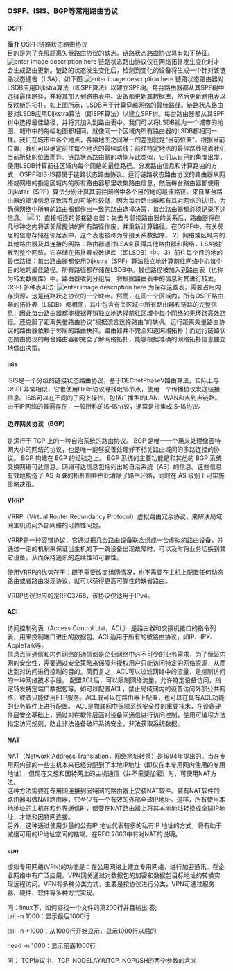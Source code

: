 ### OSPF、ISIS、BGP等常用路由协议
#### OSPF
**简介**
OSPF:链路状态路由协议    
目的是为了克服距离矢量路由协议的缺点。链路状态路由协议具有如下特征。 
![enter image description here](https://pic2.zhimg.com/v2-e1663d006a86b491bdf898d82af236a1_b.jpg)
链路状态路由协议仅在网络拓扑发生变化时才会生成路由更新。链路的状态发生变化后，检测到变化的设备将生成一个针对该链路状态通告（LSA），如下图
![enter image description here](https://pic4.zhimg.com/v2-633543f16866889e0637d5dedcf46bd3_b.jpg)
链路状态路由器对LSDB应用Dijkstra算法（即SPF算法）以建立SPF树。每台路由器都从其SPF树中选择最佳路径，并将其加入到路由表中。设备都更新其数据库，然后更新路由表以反映新的拓扑。如上图所示，LSDB用于计算穿越网络的最佳路径。链路状态路由器对LSDB应用Dijkstra算法（即SPF算法）以建立SPF树。每台路由器都从其SPF树中选择最佳路径，并将其加入到路由表中。我们可以将LSDB视为一个城市的地图，城市中的每幅地图都相同，就像同一个区域内所有路由器的LSDB都相同一样。我们在城市中各个地点，各幅地图之间唯一的差别就是“当前位置”。根据当前位置，我们可以确定前往每个地点的最佳路线；前往特定地点的最佳路线随着我们当前所处的位置而异。链路状态路由器的功能与此类似，它们从自己的角度出发，使用LSDB计算前往区域内每个网络的最佳路径。分发路由信息和计算路由的方式，OSPF和IS-IS都属于链路状态路由协议。运行链路状态路由协议的路由器从网络或网络的指定区域内的所有路由器那里收集路由信息，然后每台路由器都使用Dijkatar（SPF）算法分别计算其前往网络中各个目的地的最佳路径。来自某台路由器的错误信息导致混乱的可能性较低，因为每台路由器都有其对网络的认识。为确保网络中所有的路由器都作出一致的路由选择决策，每台路由器都必须记录下述信息。
![](https://pic4.zhimg.com/v2-802e336fbfc4c94ef834f585822ab1bf_b.jpg)
1）直接相连的邻接路由器：失去与邻接路由器的关系后，路由器将在几秒钟之内将该邻居提供的所有路径作废，并重新计算路径。在OSPF中，有关邻居的信息存储在邻居表中，这个表也被称为邻接关系数据库。 2）网络或区域内的其他路由器及其连接的网路：路由器通过LSA来获得其他路由器和网络，LSA被扩散到整个网络，它存储在拓扑表或数据库（即LSDB）中。 3）前往每个目的地的最佳路径：每台路由器都使用Dijkstra（SPF）算法独立地计算前往网络中心每个目的地的最佳路径。所有路径都存储在LSDB中。最佳路径被加入到路由表（也称为转发数据库）中。路由器收到分组后，将根据路由表中的信息对其进行转发。OSPF多种表叫法:  ![enter image description here](https://pic4.zhimg.com/v2-d435e988706fe1ae48ae3d3a1db60ecb_b.jpg)
为保存这些表，需要占用内存资源，这是链路状态协议的一个缺点。然而，在同一个区域内，所有OSPF路由器的拓扑表（LSDB）都相同，其中包含有关区域中所有路由器和链路的完整信息，因此每台路由器都能根据开销独立地选择前往区域中每个网络的无环路高效路径。还克服了距离矢量路由协议“根据流言选择路由”的缺点。运行距离矢量路由协议的路由器依赖于邻居的路由抉择。路由器并不完全知道网络拓扑；而运行链路状态路由协议的每台路由器都完全了解网络拓扑，能够根据准确的网络拓扑信息独立地做出决策。  

#### isis
ISIS是一个分级的链接状态路由协议，基于DECnetPhaseV路由算法，实际上与OSPF非常相似，它也使用Hello协议寻找毗邻节点，使用一个传播协议发送链接信息。ISIS可以在不同的子网上操作，包括广播型的LAN、WAN和点到点链路。由于IP网络的普遍存在，一般所称的IS-IS协议，通常是指集成IS-IS协议。

#### 边界网关协议（BGP）
是运行于 TCP 上的一种自治系统的路由协议。 BGP 是唯一一个用来处理像因特网大小的网络的协议，也是唯一能够妥善处理好不相关路由域间的多路连接的协议。 BGP 构建在 EGP 的经验之上。 BGP 系统的主要功能是和其他的 BGP 系统交换网络可达信息。网络可达信息包括列出的自治系统（AS）的信息。这些信息有效地构造了 AS 互联的拓朴图并由此清除了路由环路，同时在 AS 级别上可实施策略决策。

#### VRRP
VRRP（Virtual Router Redundancy Protocol）虚拟路由冗余协议，来解决局域网主机访问外部网络的可靠性问题。

VRRP是一种容错协议，它通过把几台路由设备联合组成一台虚拟的路由设备，并通过一定的机制来保证当主机的下一跳设备出现故障时，可以及时将业务切换到其它设备，从而保持通讯的连续性和可靠性。

使用VRRP的优势在于：既不需要改变组网情况，也不需要在主机上配置任何动态路由或者路由发现协议，就可以获得更高可靠性的缺省路由。

VRRP协议对应的是RFC3768，该协议仅适用于IPv4。

#### ACl
访问控制列表（Access Control List，ACL） 是路由器和交换机接口的指令列表，用来控制端口进出的数据包。ACL适用于所有的被路由协议，如IP、IPX、AppleTalk等。  
信息点间通信和内外网络的通信都是企业网络中必不可少的业务需求，为了保证内网的安全性，需要通过安全策略来保障非授权用户只能访问特定的网络资源，从而达到对访问进行控制的目的。简而言之，ACL可以过滤网络中的流量，是控制访问的一种网络技术手段。
配置ACL后，可以限制网络流量，允许特定设备访问，指定转发特定端口数据包等。如可以配置ACL，禁止局域网内的设备访问外部公共网络，或者只能使用FTP服务。ACL既可以在路由器上配置，也可以在具有ACL功能的业务软件上进行配置。
ACL是物联网中保障系统安全性的重要技术，在设备硬件层安全基础上，通过对在软件层面对设备间通信进行访问控制，使用可编程方法指定访问规则，防止非法设备破坏系统安全，非法获取系统数据。

#### NAT
NAT（Network Address Translation，网络地址转换）是1994年提出的。当在专用网内部的一些主机本来已经分配到了本地IP地址（即仅在本专用网内使用的专用地址），但现在又想和因特网上的主机通信（并不需要加密）时，可使用NAT方法。  
这种方法需要在专用网连接到因特网的路由器上安装NAT软件。装有NAT软件的路由器叫做NAT路由器，它至少有一个有效的外部全球IP地址。这样，所有使用本地地址的主机在和外界通信时，都要在NAT路由器上将其本地地址转换成全球IP地址，才能和因特网连接。  
另外，这种通过使用少量的公有IP 地址代表较多的私有IP 地址的方式，将有助于减缓可用的IP地址空间的枯竭。在RFC 2663中有对NAT的说明。

#### vpn
虚拟专用网络(VPN)的功能是：在公用网络上建立专用网络，进行加密通讯。在企业网络中有广泛应用。VPN网关通过对数据包的加密和数据包目标地址的转换实现远程访问。VPN有多种分类方式，主要是按协议进行分类。VPN可通过服务器、硬件、软件等多种方式实现。


问：linux下，如何查找一个文件的第200行并且输出
答;   
tail -n 1000：显示最后1000行

tail -n +1000：从1000行开始显示，显示1000行以后的

head -n 1000：显示前面1000行

问： TCP协议中，TCP_NODELAY和TCP_NOPUSH的两个参数的含义

